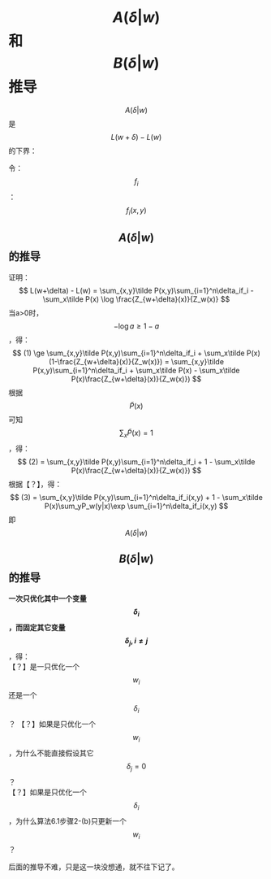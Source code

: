 # $$A(\delta|w)$$和$$B(\delta|w)$$推导

$$A(\delta|w)$$是$$L(w+\delta) - L(w)$$的下界：  

令：  
$$f_i$$：$$f_i(x,y)$$

## $$A(\delta|w)$$的推导  

证明：  
$$
L(w+\delta) - L(w)
 = \sum_{x,y}\tilde P(x,y)\sum_{i=1}^n\delta_if_i - \sum_x\tilde P(x) \log \frac{Z_{w+\delta}(x)}{Z_w(x)} 
$$
当a>0时，$$-\log a \ge 1-a$$，得：
$$
(1) \ge \sum_{x,y}\tilde P(x,y)\sum_{i=1}^n\delta_if_i + \sum_x\tilde P(x)(1-\frac{Z_{w+\delta}(x)}{Z_w(x)})
= \sum_{x,y}\tilde P(x,y)\sum_{i=1}^n\delta_if_i + \sum_x\tilde P(x) - \sum_x\tilde P(x)\frac{Z_{w+\delta}(x)}{Z_w(x)})  
$$
根据$$\tilde P(x)$$可知$$\sum_x\tilde P(x)=1$$，得：  
$$
(2) = \sum_{x,y}\tilde P(x,y)\sum_{i=1}^n\delta_if_i + 1 - \sum_x\tilde P(x)\frac{Z_{w+\delta}(x)}{Z_w(x)}) 
$$
根据【？】，得：  
$$
(3) = \sum_{x,y}\tilde P(x,y)\sum_{i=1}^n\delta_if_i(x,y) + 1 - \sum_x\tilde P(x)\sum_yP_w(y|x)\exp \sum_{i=1}^n\delta_if_i(x,y)  
$$
即$$A(\delta|w)$$  

## $$B(\delta|w)$$的推导  

**一次只优化其中一个变量$$\delta_i$$，而固定其它变量$$\delta_j,i \neq j$$**，得：  
【？】是一只优化一个$$w_i$$还是一个$$\delta_i$$？
【？】如果是只优化一个$$w_i$$，为什么不能直接假设其它$$\delta_j=0$$？  
【？】如果是只优化一个$$\delta_i$$，为什么算法6.1步骤2-(b)只更新一个$$w_i$$？

后面的推导不难，只是这一块没想通，就不往下记了。
